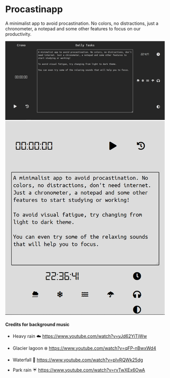 # Procastinapp
A minimalist app to avoid procastination. No colors, no distractions, just a chronometer, a notepad and some other features to focus on our productivity.

<img src="media/sample1.png" alt="Web Sample Image">

<br>

<img src="media/sample2.png" alt="Mobile Sample Image">

#### Credits for background music
- Heavy rain :cloud:
https://www.youtube.com/watch?v=yJd62YiTjWw

- Glacier lagoon :snowflake:
https://www.youtube.com/watch?v=qFP-nBwxWd4

- Waterfall :ocean:
https://www.youtube.com/watch?v=pIvRQWk25dg

- Park rain :umbrella:
https://www.youtube.com/watch?v=rvTwXEx6OwA